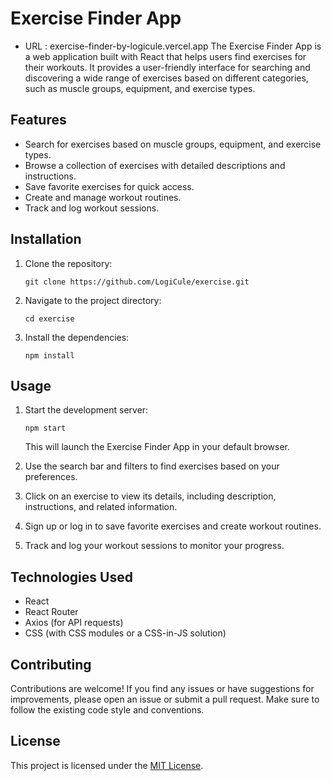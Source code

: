 
# Exercise Finder App
- URL : exercise-finder-by-logicule.vercel.app
The Exercise Finder App is a web application built with React that helps users find exercises for their workouts. It provides a user-friendly interface for searching and discovering a wide range of exercises based on different categories, such as muscle groups, equipment, and exercise types.


## Features

- Search for exercises based on muscle groups, equipment, and exercise types.
- Browse a collection of exercises with detailed descriptions and instructions.
- Save favorite exercises for quick access.
- Create and manage workout routines.
- Track and log workout sessions.

## Installation

1. Clone the repository:

   ```shell
   git clone https://github.com/LogiCule/exercise.git
   ```

2. Navigate to the project directory:

   ```shell
   cd exercise
   ```

3. Install the dependencies:

   ```shell
   npm install
   ```

## Usage

1. Start the development server:

   ```shell
   npm start
   ```

   This will launch the Exercise Finder App in your default browser.

2. Use the search bar and filters to find exercises based on your preferences.
3. Click on an exercise to view its details, including description, instructions, and related information.
4. Sign up or log in to save favorite exercises and create workout routines.
5. Track and log your workout sessions to monitor your progress.

## Technologies Used

- React
- React Router
- Axios (for API requests)
- CSS (with CSS modules or a CSS-in-JS solution)

## Contributing

Contributions are welcome! If you find any issues or have suggestions for improvements, please open an issue or submit a pull request. Make sure to follow the existing code style and conventions.

## License

This project is licensed under the [MIT License](LICENSE).
